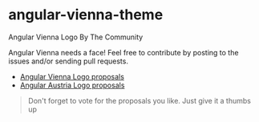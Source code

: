# angular-vienna-theme
Angular Vienna Logo By The Community

Angular Vienna needs a face! Feel free to contribute by posting to the issues and/or sending pull requests.

* [Angular Vienna Logo proposals](https://github.com/BioPhoton/angular-vienna-logo/issues/1)
* [Angular Austria Logo proposals](https://github.com/BioPhoton/angular-vienna-logo/issues/2)

> Don't forget to vote for the proposals you like. Just give it a thumbs up
